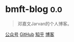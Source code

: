 # bmft-blog <small>0.0</small>

> 邓嘉文Jarvan的个人博客。

[公众号](#公众号)
[GitHub](https://github.com/dengjiawen8955)
[知乎](https://www.zhihu.com/people/bmft.tech/posts)
[博客](#introduction)
